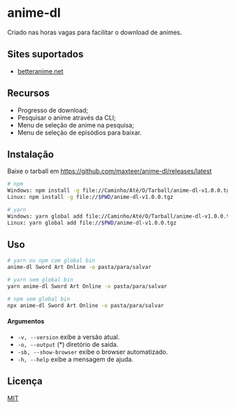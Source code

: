 # anime-dl

Criado nas horas vagas para facilitar o download de animes.

## Sites suportados

- [betteranime.net](https://betteranime.net)

## Recursos

- Progresso de download;
- Pesquisar o anime através da CLI;
- Menu de seleção de anime na pesquisa;
- Menu de seleção de episódios para baixar.

## Instalação

Baixe o tarball em https://github.com/maxteer/anime-dl/releases/latest

```sh
# npm
Windows: npm install -g file://Caminho/Até/O/Tarball/anime-dl-v1.0.0.tgz
Linux: npm install -g file://$PWD/anime-dl-v1.0.0.tgz

# yarn
Windows: yarn global add file://Caminho/Até/O/Tarball/anime-dl-v1.0.0.tgz
Linux: yarn global add file://$PWD/anime-dl-v1.0.0.tgz
```

## Uso

```sh
# yarn ou npm com global bin
anime-dl Sword Art Online -o pasta/para/salvar

# yarn sem global bin
yarn anime-dl Sword Art Online -o pasta/para/salvar

# npm sem global bin
npx anime-dl Sword Art Online -o pasta/para/salvar
```

#### Argumentos

- `-v, --version` exibe a versão atual.
- `-o, --output` (\*) diretório de saída.
- `-sb, --show-browser` exibe o browser automatizado.
- `-h, --help` exibe a mensagem de ajuda.

## Licença

[MIT](LICENSE)
